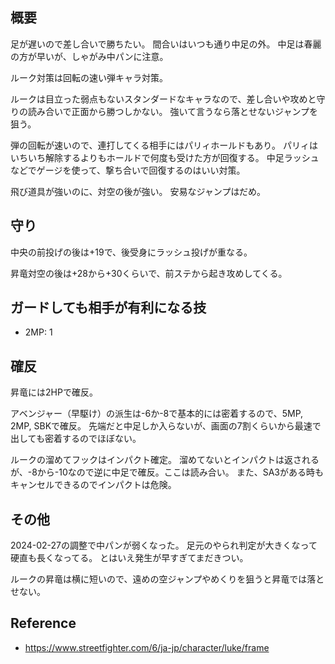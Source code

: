## 概要

足が遅いので差し合いで勝ちたい。
間合いはいつも通り中足の外。
中足は春麗の方が早いが、しゃがみ中パンに注意。

ルーク対策は回転の速い弾キャラ対策。

ルークは目立った弱点もないスタンダードなキャラなので、差し合いや攻めと守りの読み合いで正面から勝つしかない。
強いて言うなら落とせないジャンプを狙う。

弾の回転が速いので、連打してくる相手にはパリィホールドもあり。
パリィはいちいち解除するよりもホールドで何度も受けた方が回復する。
中足ラッシュなどでゲージを使って、撃ち合いで回復するのはいい対策。

飛び道具が強いのに、対空の後が強い。
安易なジャンプはだめ。

## 守り

中央の前投げの後は+19で、後受身にラッシュ投げが重なる。

昇竜対空の後は+28から+30くらいで、前ステから起き攻めしてくる。

## ガードしても相手が有利になる技

- 2MP: 1

## 確反

昇竜には2HPで確反。

アベンジャー（早駆け）の派生は-6か-8で基本的には密着するので、5MP, 2MP, SBKで確反。
先端だと中足しか入らないが、画面の7割くらいから最速で出しても密着するのでほぼない。

ルークの溜めてフックはインパクト確定。
溜めてないとインパクトは返されるが、-8から-10なので逆に中足で確反。ここは読み合い。
また、SA3がある時もキャンセルできるのでインパクトは危険。

## その他

2024-02-27の調整で中パンが弱くなった。
足元のやられ判定が大きくなって硬直も長くなってる。
とはいえ発生が早すぎてまだきつい。

ルークの昇竜は横に短いので、遠めの空ジャンプやめくりを狙うと昇竜では落とせない。

## Reference

- https://www.streetfighter.com/6/ja-jp/character/luke/frame
